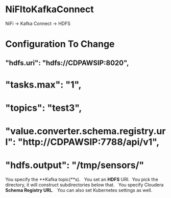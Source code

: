# NiFItoKafkaConnect

NiFi -> Kafka Connect -> HDFS

# Configuration To Change

## "hdfs.uri": "hdfs://CDPAWSIP:8020",

# "tasks.max": "1",

# "topics": "test3",

# "value.converter.schema.registry.url": "http://CDPAWSIP:7788/api/v1",

# "hdfs.output": "/tmp/sensors/"

You specify the **Kafka topic(**s).   You set an **HDFS** URI.  You pick the directory, it will construct subdirectories below that.   You specify Cloudera **Schema Registry URL**.   You can also set Kubernetes settings as well.
